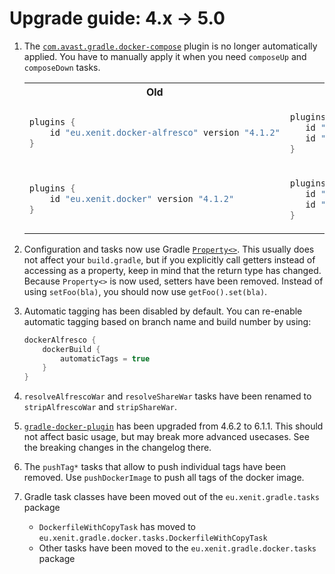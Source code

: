 # Upgrade guide: 4.x -> 5.0

1. The [`com.avast.gradle.docker-compose`](https://github.com/avast/gradle-docker-compose-plugin) plugin is no longer automatically applied.
   You have to manually apply it when you need `composeUp` and `composeDown` tasks.
   
   <table>
    <tr>
    <th>Old</th>
    <th>New</th>
    </tr>
    <tr>
    <td>
    
    ```groovy
    plugins {
        id "eu.xenit.docker-alfresco" version "4.1.2"
    }
    ```
   
    </td>
    <td>
    
    ```groovy
   plugins {
       id "eu.xenit.docker-alfresco" version "5.0.0"
       id "com.avast.gradle.docker-compose" version "0.10.7"
   }
    ```
   
    </td>
    </tr>
    <tr>
    <td>
    
    ```groovy
    plugins {
        id "eu.xenit.docker" version "4.1.2"
    }
    ```
   
    </td>
    <td>
    
    ```groovy
   plugins {
       id "eu.xenit.docker" version "5.0.0"
       id "com.avast.gradle.docker-compose" version "0.10.7"
   }
    ```
   
    </td>
    </tr>
   </table>

2. Configuration and tasks now use Gradle [`Property<>`](https://docs.gradle.org/current/javadoc/org/gradle/api/provider/Property.html).
   This usually does not affect your `build.gradle`, but if you explicitly call getters instead of accessing as a property, keep in mind that the return type has changed.
   Because `Property<>` is now used, setters have been removed. Instead of using `setFoo(bla)`, you should now use `getFoo().set(bla)`. 

3. Automatic tagging has been disabled by default.
   You can re-enable automatic tagging based on branch name and build number by using:
   ```groovy
   dockerAlfresco {
       dockerBuild {
           automaticTags = true
       }
   }
   ```

4. `resolveAlfrescoWar` and `resolveShareWar` tasks have been renamed to `stripAlfrescoWar` and `stripShareWar`.
   
5. [`gradle-docker-plugin`](https://bmuschko.github.io/gradle-docker-plugin/#change_log) has been upgraded from 4.6.2 to 6.1.1.
    This should not affect basic usage, but may break more advanced usecases. See the breaking changes in the changelog there.

6. The `pushTag*` tasks that allow to push individual tags have been removed. Use `pushDockerImage` to push all tags of the docker image.

7. Gradle task classes have been moved out of the `eu.xenit.gradle.tasks` package 
    * `DockerfileWithCopyTask` has moved to `eu.xenit.gradle.docker.tasks.DockerfileWithCopyTask`
    * Other tasks have been moved to the `eu.xenit.gradle.docker.tasks` package
